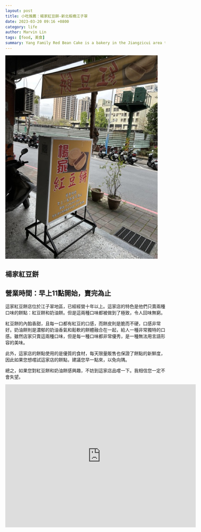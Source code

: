 ```yaml
---
layout: post
title: 小吃推薦：楊家紅豆餅-新北板橋江子翠
date: 2023-03-20 09:16 +0800
category: life
author: Marvin Lin
tags: [food, 美食]
summary: Yang Family Red Bean Cake is a bakery in the Jiangzicui area that has been operating for over 10 years, selling only two flavors of cakes - red bean and butter. Both flavors are excellent and made with high-quality ingredients, and the limited daily quantity ensures freshness.
---
```


![楊家紅豆餅](/assets/life/food/yang_red_been.jpeg)

## 楊家紅豆餅

## 營業時間：早上11點開始，賣完為止

這家紅豆餅店位於江子翠地區，已經經營十年以上。這家店的特色是他們只賣兩種口味的餅點：紅豆餅和奶油餅。但是這兩種口味都被做到了極致，令人回味無窮。

紅豆餅的內餡香甜，且每一口都有紅豆的口感，而餅皮則是脆而不硬，口感非常好。奶油餅則是濃郁的奶油香氣和鬆軟的餅體融合在一起，給人一種非常獨特的口感。雖然店家只賣這兩種口味，但是每一種口味都非常優秀，是一種無法用言語形容的美味。

此外，這家店的餅點使用的是優質的食材，每天限量販售也保證了餅點的新鮮度，因此如果您想嚐試這家店的餅點，建議您早一點來，以免向隅。

總之，如果您對紅豆餅和奶油餅感興趣，不妨到這家店品嚐一下。我相信您一定不會失望。

<iframe src="https://www.google.com/maps/embed?pb=!1m18!1m12!1m3!1d3615.2511399399245!2d121.46905985062942!3d25.025549883897703!2m3!1f0!2f0!3f0!3m2!1i1024!2i768!4f13.1!3m3!1m2!1s0x3442a83fa20267a7%3A0xa8542f3b1b1b8b!2z5qWK5a6257SF6LGG6aSF!5e0!3m2!1szh-TW!2stw!4v1679275706894!5m2!1szh-TW!2stw" width="600" height="450" style="border:0;" allowfullscreen="" loading="lazy" referrerpolicy="no-referrer-when-downgrade"></iframe>